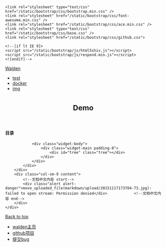 
<!DOCTYPE html>
<html lang="en">
<head>
    <meta charset="utf-8" />
    <title>哎哟，不好了：( - Walden</title>

    <link rel="stylesheet" type="text/css" href="/static/bootstrap/css/bootstrap.min.css" />
    <link rel="stylesheet" href="/static/bootstrap/css/font-awesome.min.css" />
    <link rel="stylesheet" href="/static/bootstrap/css/ace.min.css" />
    <link rel="stylesheet" type="text/css" href="/static/bootstrap/css/base.css" />
    <link rel="stylesheet" href="/static/bootstrap/css/github.css">

    <!--[if lt IE 9]>
    <script src="/static/bootstrap/js/html5shiv.js"></script>
    <script src="/static/bootstrap/js/respond.min.js"></script>
    <![endif]-->
</head>

<body>
<nav class="navbar navbar-inverse navbar-static-top top-navbar header-color-black" role="navigation">
    <div class="container">
        <div class="navbar-header">
            <a class="navbar-brand" href="/">Walden</a>
        </div>
        <div class="collapses navbar-collapses">
            <ul class="nav navbar-nav">
                                    <li><a href="/test">test</a></li>
                                    <li><a href="/docker">docker</a></li>
                                    <li><a href="/img">img</a></li>
                            </ul>
            <ul class="nav navbar-nav navbar-right">
                            </ul>
        </div>
    </div>
</nav>
<header class="jumbotron subhead">
    <div class="container">
        <h1><small>Demo</small></h1>
    </div>
</header>

<div class="container">
    <div class="row">
        <div class="col-sm-3">
            <div class="widget-box">
                <div class="widget-header header-color-green2 header-color-sblue">
                    <h4 class="lighter smaller">目录</h4>
                </div>

                <div class="widget-body">
                    <div class="widget-main padding-8">
                        <div id="tree" class="tree"></div>
                    </div>
                </div>
            </div>
        </div>
        <div class="col-sm-9 content">
            <!--文档中文内容 start-->
            <div class="alert alert-danger">move_uploaded_file(markdown/upload/20151117173704-73.jpg): failed to open stream: Permission denied</div>            <!--文档中文内容 end-->
        </div>
    </div>
</div>
<footer class="footer">
    <div class="container">
        <p class="pull-right">
            <a href="#">Back to top</a>
        </p>
        <ul class="footer-links">
            <li><a href="http://www.huamanshu.com/walden.html" target="_blank">walden主页</a></li>
            <li><a href="https://github.com/meolu/walden" target="_blank">github项目</a></li>
            <li><a href="https://github.com/meolu/walden/issues?state=open" target="_blank">提交bug</a></li>
        </ul>
    </div>
</footer>
<!-- basic scripts -->

<!--[if !IE]> -->

<script type="text/javascript">
    window.jQuery || document.write("<script src='/static/bootstrap/js/jquery-2.0.3.min.js'>"+"<"+"/script>");
</script>

<!-- <![endif]-->

<!--[if IE]>
<script type="text/javascript">
    window.jQuery || document.write("<script src='/static/bootstrap/js/jquery-1.10.2.min.js'>"+"<"+"/script>");
</script>
<![endif]-->

<script type="text/javascript">
    if("ontouchend" in document) document.write("<script src='/static/bootstrap/js/jquery.mobile.custom.min.js'>"+"<"+"/script>");
</script>
<script src="/static/bootstrap/js/bootstrap.min.js"></script>
<!--<script src="/static/bootstrap/js/typeahead-bs2.min.js"></script>-->

<!-- page specific plugin scripts -->

<script src="/static/bootstrap/js/fuelux/fuelux.tree.min.js"></script>

<!-- ace scripts -->

<script src="/static/bootstrap/js/ace-elements.min.js"></script>
<script src="/static/bootstrap/js/ace.min.js"></script>
<script src="/static/bootstrap/js/highlight.pack.js"></script>

<!-- inline scripts related to this page -->

<script type="text/javascript">
    jQuery(function($){
        var format = function (o) {
            var list = [];
            $.each(o, function(k, v) {
                var item = v;
                if (item.type == 'folder') {
                    item.additionalParameters = {'children': format(item.children)};
                } else {
                    item.name = '<i class="icon-file-text"></i><a href="' + item.link + '">' + item.name + '</a>'
                }
               list.push(item)
            })
            return list;
        }


        $.get('/attachment?recourse=1', function(o) {
            var treeData = format(o.data);
            var DataSourceTree = function(options) {
                this._data 	= options.data;
                this._delay = options.delay;
            }

            DataSourceTree.prototype.data = function(options, callback) {
                var self = this;
                var $data = null;

                if(!("name" in options) && !("type" in options)){
                    $data = this._data;//the root tree
                    callback({ data: $data });
                    return;
                }
                else if("type" in options && options.type == "folder") {
                    if("additionalParameters" in options && "children" in options.additionalParameters)
                        $data = options.additionalParameters.children;
                    else $data = {}//no data
                }

                if($data != null)//this setTimeout is only for mimicking some random delay
                    setTimeout(function(){callback({ data: $data });} , parseInt(Math.random() * 500) + 200);

            };
            var treeDataSource = new DataSourceTree({data: treeData});
            $('#tree').ace_tree({
                dataSource: treeDataSource ,
                loadingHTML:'<div class="tree-loading"><i class="icon-refresh icon-spin blue"></i></div>',
                'open-icon' : 'icon-folder-open',
                'close-icon' : 'icon-folder-close',
                'selectable' : false,
                'selected-icon' : null,
                'unselected-icon' : null
            });
        })

            });

    // 统计
    var _hmt = _hmt || [];
    (function() {
        var hm = document.createElement("script");
        hm.src = "//hm.baidu.com/hm.js?5980089b1455e9e015256741d0ab0b2e";
        var s = document.getElementsByTagName("script")[0];
        s.parentNode.insertBefore(hm, s);
    })();

    // 代码高亮
    hljs.initHighlightingOnLoad();
</script>
</body>
</html>
